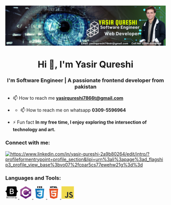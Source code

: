 ![logo](https://github.com/yasirkhan55/yasirkhan55/blob/main/Blue%20Modern%20Technology%20LinkedIn%20Banner.png)


<h1 align="center">Hi 👋, I'm Yasir Qureshi</h1>
<h3 align="center">I'm Software Engineer | A passionate frontend developer from pakistan</h3>

- 📫 How to reach me **yasirqureshi7866t@gmail.com**
- - 📫 How to reach me on whatsapp **0309-5596964**

- ⚡ Fun fact **In my free time, I enjoy exploring the intersection of technology and art.**

<h3 align="left">Connect with me:</h3>
<p align="left">
<a href="https://linkedin.com/in/https://www.linkedin.com/in/yasir-qureshi-2a9b80264/edit/intro/?profileformentrypoint=profile_section&lipi=urn%3ali%3apage%3ad_flagship3_profile_view_base%3bvo07%2fcpar5cs77ewehw21g%3d%3d" target="blank"><img align="center" src="https://raw.githubusercontent.com/rahuldkjain/github-profile-readme-generator/master/src/images/icons/Social/linked-in-alt.svg" alt="https://www.linkedin.com/in/yasir-qureshi-2a9b80264/edit/intro/?profileformentrypoint=profile_section&lipi=urn%3ali%3apage%3ad_flagship3_profile_view_base%3bvo07%2fcpar5cs77ewehw21g%3d%3d" height="30" width="40" /></a>
</p>

<h3 align="left">Languages and Tools:</h3>
<p align="left"> <a href="https://getbootstrap.com" target="_blank" rel="noreferrer"> <img src="https://raw.githubusercontent.com/devicons/devicon/master/icons/bootstrap/bootstrap-plain-wordmark.svg" alt="bootstrap" width="40" height="40"/> </a> <a href="https://www.w3schools.com/cs/" target="_blank" rel="noreferrer"> <img src="https://raw.githubusercontent.com/devicons/devicon/master/icons/csharp/csharp-original.svg" alt="csharp" width="40" height="40"/> </a> <a href="https://www.w3schools.com/css/" target="_blank" rel="noreferrer"> <img src="https://raw.githubusercontent.com/devicons/devicon/master/icons/css3/css3-original-wordmark.svg" alt="css3" width="40" height="40"/> </a> <a href="https://www.w3.org/html/" target="_blank" rel="noreferrer"> <img src="https://raw.githubusercontent.com/devicons/devicon/master/icons/html5/html5-original-wordmark.svg" alt="html5" width="40" height="40"/> </a> <a href="https://developer.mozilla.org/en-US/docs/Web/JavaScript" target="_blank" rel="noreferrer"> <img src="https://raw.githubusercontent.com/devicons/devicon/master/icons/javascript/javascript-original.svg" alt="javascript" width="40" height="40"/> </a> </p>


